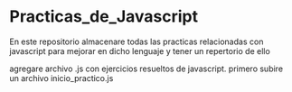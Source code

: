 # Practicas_de_Javascript
En este repositorio almacenare todas las practicas relacionadas con javascript para mejorar en dicho lenguaje y tener un repertorio de ello

agregare archivo .js con ejercicios resueltos de javascript.
primero subire un archivo inicio_practico.js
